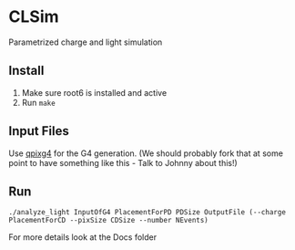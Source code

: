 # CLSim
Parametrized charge and light simulation

## Install 

1. Make sure root6 is installed and active 
2. Run `make` 

## Input Files 

Use [qpixg4](https://github.com/Q-Pix/qpixg4) for the G4 generation.  (We should probably fork that at some point to have something like this - Talk to Johnny about this!)

## Run 

`./analyze_light InputOfG4 PlacementForPD PDSize OutputFile (--charge PlacementForCD --pixSize CDSize --number NEvents)`

For more details look at the Docs folder

